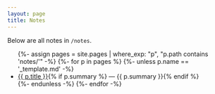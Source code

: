 ```yaml
---
layout: page
title: Notes
---
```


Below are all notes in `/notes`.

<ul>
{%- assign pages = site.pages | where_exp: "p", "p.path contains 'notes/'" -%}
{%- for p in pages %}
  {%- unless p.name == '_template.md' -%}
  <li><a href="{{ p.url | relative_url }}">{{ p.title }}</a>{% if p.summary %} — {{ p.summary }}{% endif %}</li>
  {%- endunless -%}
{%- endfor -%}
</ul>
